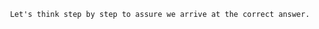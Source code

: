 <!-- The OG LLM smarter-upper: think step by step -->
<!--    :PROPERTIES: -->
<!--    :image:    img/step-by-step-etherial-ai-1.jpeg-crop-4-3.png -->
<!--    :END: -->
<!--    Think about combining this or CoT etc in any tasks that require more rigorous thinking -->
<!--    #+description: the classic LLM smarter-upper -->
<!--    #+name: step-by-step -->

     Let's think step by step to assure we arrive at the correct answer.
